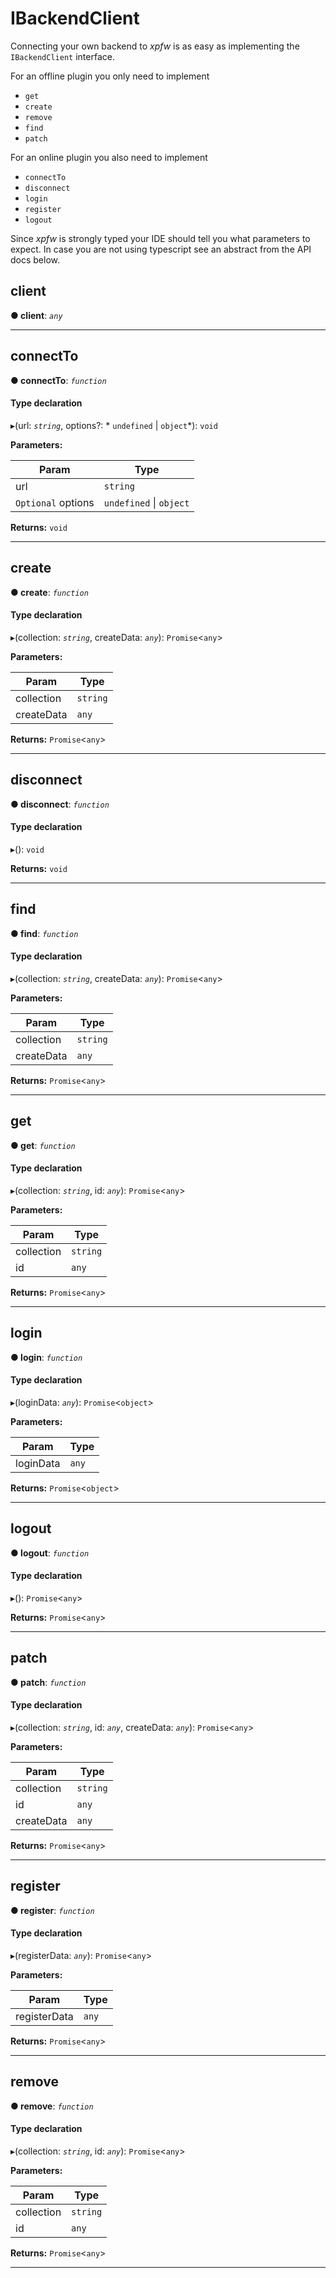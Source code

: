 # IBackendClient

Connecting your own backend to *xpfw* is as easy as implementing the `IBackendClient` interface.

For an offline plugin you only need to implement
- `get`
- `create`
- `remove`
- `find`
- `patch`

For an online plugin you also need to implement
- `connectTo`
- `disconnect`
- `login`
- `register`
- `logout`

Since *xpfw* is strongly typed your IDE should tell you what parameters to expect. In case you are not using typescript see an abstract from the API docs below.


<a id="client"></a>

##  client

**● client**: *`any`*



___
<a id="connectto"></a>

##  connectTo

**● connectTo**: *`function`*



#### Type declaration
▸(url: *`string`*, options?: * `undefined` &#124; `object`*): `void`

**Parameters:**

| Param | Type |
| ------ | ------ |
| url | `string` |
| `Optional` options |  `undefined` &#124; `object`|

**Returns:** `void`

___
<a id="create"></a>

##  create

**● create**: *`function`*



#### Type declaration
▸(collection: *`string`*, createData: *`any`*): `Promise`<`any`>

**Parameters:**

| Param | Type |
| ------ | ------ |
| collection | `string` |
| createData | `any` |

**Returns:** `Promise`<`any`>

___
<a id="disconnect"></a>

##  disconnect

**● disconnect**: *`function`*



#### Type declaration
▸(): `void`

**Returns:** `void`

___
<a id="find"></a>

##  find

**● find**: *`function`*



#### Type declaration
▸(collection: *`string`*, createData: *`any`*): `Promise`<`any`>

**Parameters:**

| Param | Type |
| ------ | ------ |
| collection | `string` |
| createData | `any` |

**Returns:** `Promise`<`any`>

___
<a id="get"></a>

##  get

**● get**: *`function`*



#### Type declaration
▸(collection: *`string`*, id: *`any`*): `Promise`<`any`>

**Parameters:**

| Param | Type |
| ------ | ------ |
| collection | `string` |
| id | `any` |

**Returns:** `Promise`<`any`>

___
<a id="login"></a>

##  login

**● login**: *`function`*



#### Type declaration
▸(loginData: *`any`*): `Promise`<`object`>

**Parameters:**

| Param | Type |
| ------ | ------ |
| loginData | `any` |

**Returns:** `Promise`<`object`>

___
<a id="logout"></a>

##  logout

**● logout**: *`function`*



#### Type declaration
▸(): `Promise`<`any`>

**Returns:** `Promise`<`any`>

___
<a id="patch"></a>

##  patch

**● patch**: *`function`*



#### Type declaration
▸(collection: *`string`*, id: *`any`*, createData: *`any`*): `Promise`<`any`>

**Parameters:**

| Param | Type |
| ------ | ------ |
| collection | `string` |
| id | `any` |
| createData | `any` |

**Returns:** `Promise`<`any`>

___
<a id="register"></a>

##  register

**● register**: *`function`*



#### Type declaration
▸(registerData: *`any`*): `Promise`<`any`>

**Parameters:**

| Param | Type |
| ------ | ------ |
| registerData | `any` |

**Returns:** `Promise`<`any`>

___
<a id="remove"></a>

##  remove

**● remove**: *`function`*



#### Type declaration
▸(collection: *`string`*, id: *`any`*): `Promise`<`any`>

**Parameters:**

| Param | Type |
| ------ | ------ |
| collection | `string` |
| id | `any` |

**Returns:** `Promise`<`any`>

___

